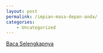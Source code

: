 ```yaml
---
layout: post
permalink: /impian-masa-depan-anda/
categories:
    - Uncategorized
---
```


[Baca Selengkapnya](/10)